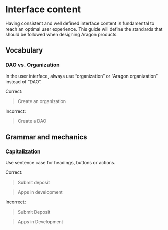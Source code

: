 # Interface content

Having consistent and well defined interface content is fundamental to reach an
optimal user experience. This guide will define the standards that should be
followed when designing Aragon products.

## Vocabulary

### DAO vs. Organization

In the user interface, always use “organization” or “Aragon organization”
instead of “DAO“.

Correct:

> Create an organization

Incorrect:

> Create a DAO

## Grammar and mechanics

### Capitalization

Use sentence case for headings, buttons or actions.

Correct:

> Submit deposit

> Apps in development

Incorrect:

> Submit Deposit

> Apps in Development

